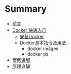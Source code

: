 # Summary

* [前言](README.md)
* [Docker 快速入门](快速入门/fastlearn.md)
   * [安装Docker](chapter_fastlearn/install_docker.md)
   * Docker基本指令及用法
       * docker images
       * docker ps
* [案例讲解](examples.md)
* 原理详解

